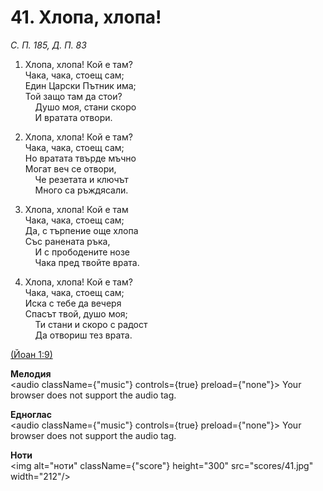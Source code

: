 # 41. Хлопа, хлопа!  

*С. П. 185, Д. П. 83*  

1. Хлопа, хлопа! Кой е там?  
Чака, чака, стоещ сам;  
Един Царски Пътник има;  
Той защо там да стои?  
    Душо моя, стани скоро  
    И вратата отвори.  

2. Хлопа, хлопа! Кой е там?  
Чака, чака, стоещ сам;  
Но вратата твърде мъчно  
Могат веч се отвори,  
    Че резетата и ключът  
    Много са ръждясали.  

3. Хлопа, хлопа! Кой е там  
Чака, чака, стоещ сам;  
Да, с търпение още хлопа  
Със ранената ръка,  
    И с прободените нозе  
    Чака пред твойте врата.  

4. Хлопа, хлопа! Кой е там?  
Чака, чака, стоещ сам;  
Иска с тебе да вечеря  
Спасът твой, душо моя;  
    Ти стани и скоро с радост  
    Да отвориш тез врата.  

[(Йоан 1:9)](http://biblia.bg/index.php?k=43&g=1&s=9)  

__Мелодия__  
<audio className={"music"} controls={true} preload={"none"}><source src="mp3/41.mp3" type="audio/mpeg"/>
Your browser does not support the audio tag.
</audio>  

__Едноглас__  
<audio className={"music"} controls={true} preload={"none"}><source src="transp/41.mp3" type="audio/mpeg"/>
Your browser does not support the audio tag.
</audio>  

__Ноти__  
<img alt="ноти" className={"score"} height="300" src="scores/41.jpg" width="212"/>
